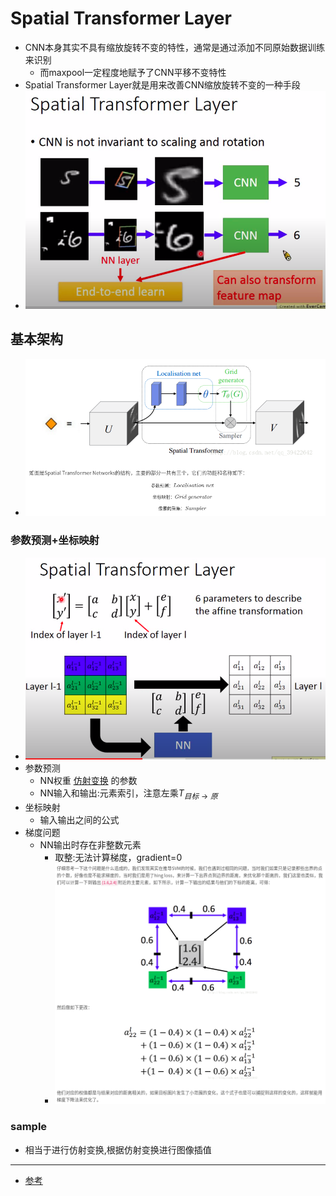 # Spatial Transformer Layer
- CNN本身其实不具有缩放旋转不变的特性，通常是通过添加不同原始数据训练来识别
  - 而maxpool一定程度地赋予了CNN平移不变特性
- Spatial Transformer Layer就是用来改善CNN缩放旋转不变的一种手段
- ![](imgs/Spatial-Transformer-Layer/Spatial%20Transformer%20Layer.png)
## 基本架构
- ![](imgs/Spatial-Transformer-Layer/基本架构.png)
### 参数预测+坐标映射
- ![](imgs/Spatial-Transformer-Layer/Spatial-Trasformer-layer-NN.png)
- 参数预测
  - NN权重 [仿射变换](https://www.zhihu.com/question/20666664) 的参数
  - NN输入和输出:元素索引，注意左乘$T_{目标\to 原}$
- 坐标映射
  - 输入输出之间的公式
- 梯度问题
  - NN输出时存在非整数元素
    - 取整:无法计算梯度，gradient=0
    - ![](imgs/Spatial-Transformer-Layer/梯度计算.png)
### sample
- 相当于进行仿射变换,根据仿射变换进行图像插值

---
- [参考](https://blog.csdn.net/qq_39422642/article/details/78870629)